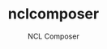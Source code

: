 ---
layout: project

permalink: /projetos/nclcomposer/

title: nclcomposer
subtitle: "NCL Composer"

duration: 2012 - 2017

excerpt: "NCL Composer is a multiplataform and flexible multimedia authoring tool to create Interactive Digital TV (iDTV) applications. It provides both textual and graphical abstractions, and allows to export the code to NCL."

site: http://composer.telemidia.puc-rio.br/

categories: 
 - projetos
 - ferramentas
 
tags:
  - c++
  - qt
  - authoring
  - multimedia
  - ginga
  - ncl
  - nclcomposer
  - telemidia
  - puc-rio
---